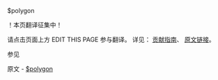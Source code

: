  $polygon

 ！本页翻译征集中！

请点击页面上方 EDIT THIS PAGE 参与翻译。
详见：
[贡献指南]( https://github.com/whaleal/MongoDB-Manual-zh/blob/master/CONTRIBUTING.md )、
[原文链接](  https://docs.mongodb.com/manual/reference/operator/query/polygon/  )。

 参见

原文 - [$polygon]( https://docs.mongodb.com/manual/reference/operator/query/polygon/ )

